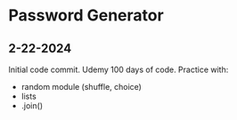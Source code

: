 # Password Generator

## 2-22-2024

Initial code commit. Udemy 100 days of code. Practice with:

* random module (shuffle, choice)
* lists
* .join()
